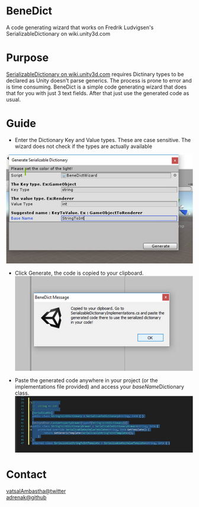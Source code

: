 # BeneDict
A code generating wizard that works on  Fredrik Ludvigsen's SerializableDictionary on wiki.unity3d.com

# Purpose
[SerializableDictionary on wiki.unity3d.com](http://wiki.unity3d.com/index.php/SerializableDictionary) requires Dictinary types to be declared as Unity doesn't parse generics. The process is prone to error and is time consuming. BeneDict is a simple code generating wizard that does that for you with just 3 text fields. After that just use the generated code as usual.

# Guide
- Enter the Dictionary Key and Value types. These are case sensitive. The wizard does not check if the types are actually available

![](https://raw.githubusercontent.com/adrenak/BeneDict/master/git-img/benedict-1.jpg)


- Click Generate, the code is copied to your clipboard.
![](https://raw.githubusercontent.com/adrenak/BeneDict/master/git-img/benedict-2.jpg)
  
  
- Paste the generated code anywhere in your project (or the implementations file provided) and access your *baseName*Dictionary class.
![](https://raw.githubusercontent.com/adrenak/BeneDict/master/git-img/benedict-3.jpg)

# Contact
[vatsalAmbastha@twitter](https://twitter.com/VatsalAmbastha)  
[adrenak@github](github.com/adrenak)
